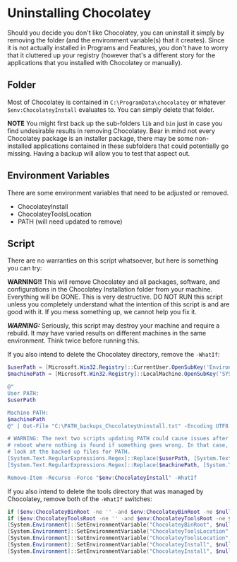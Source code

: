 # Uninstalling Chocolatey

Should you decide you don't like Chocolatey, you can uninstall it simply by removing the folder (and the environment variable(s) that it creates).  Since it is not actually installed in Programs and Features, you don't have to worry that it cluttered up your registry (however that's a different story for the applications that you installed with Chocolatey or manually).

## Folder
Most of Chocolatey is contained in `C:\ProgramData\chocolatey` or whatever `$env:ChocolateyInstall` evaluates to. You can simply delete that folder.

**NOTE** You might first back up the sub-folders `lib` and `bin` just in case you find undesirable results in removing Chocolatey. Bear in mind not every Chocolatey package is an installer package, there may be some non-installed applications contained in these subfolders that could potentially go missing. Having a backup will allow you to test that aspect out.

## Environment Variables
There are some environment variables that need to be adjusted or removed.

* ChocolateyInstall
* ChocolateyToolsLocation
* PATH (will need updated to remove)

## Script
There are no warranties on this script whatsoever, but here is something you can try:

**WARNING!!** This will remove Chocolatey and all packages, software, and configurations in the Chocolatey Installation folder from your machine. Everything will be GONE. This is very destructive. DO NOT RUN this script unless you completely understand what the intention of this script is and are good with it. If you mess something up, we cannot help you fix it.

***WARNING:*** Seriously, this script may destroy your machine and require a rebuild. It may have varied results on different machines in the same environment. Think twice before running this.

If you also intend to delete the Chocolatey directory, remove the `-WhatIf`:

~~~powershell
$userPath = [Microsoft.Win32.Registry]::CurrentUser.OpenSubKey('Environment').GetValue('PATH', '', [Microsoft.Win32.RegistryValueOptions]::DoNotExpandEnvironmentNames).ToString()
$machinePath = [Microsoft.Win32.Registry]::LocalMachine.OpenSubKey('SYSTEM\CurrentControlSet\Control\Session Manager\Environment\').GetValue('PATH', '', [Microsoft.Win32.RegistryValueOptions]::DoNotExpandEnvironmentNames).ToString()

@"
User PATH:
$userPath

Machine PATH:
$machinePath
@" | Out-File "C:\PATH_backups_ChocolateyUninstall.txt" -Encoding UTF8 -Force

# WARNING: The next two scripts updating PATH could cause issues after
# reboot where nothing is found if something goes wrong. In that case,
# look at the backed up files for PATH.
[System.Text.RegularExpressions.Regex]::Replace($userPath, [System.Text.RegularExpressions.Regex]::Escape("$env:ChocolateyInstall\bin") + '(?>;)?', '', [System.Text.RegularExpressions.RegexOptions]::IgnoreCase) | %{[System.Environment]::SetEnvironmentVariable('PATH', $_.Replace(";;",";"), 'User')}
[System.Text.RegularExpressions.Regex]::Replace($machinePath, [System.Text.RegularExpressions.Regex]::Escape("$env:ChocolateyInstall\bin") + '(?>;)?', '', [System.Text.RegularExpressions.RegexOptions]::IgnoreCase) | %{[System.Environment]::SetEnvironmentVariable('PATH', $_.Replace(";;",";"), 'Machine')}

Remove-Item -Recurse -Force "$env:ChocolateyInstall" -WhatIf
~~~

If you also intend to delete the tools directory that was managed by Chocolatey, remove both of the `-WhatIf` switches:

~~~powershell
if ($env:ChocolateyBinRoot -ne '' -and $env:ChocolateyBinRoot -ne $null) { Remove-Item -Recurse -Force "$env:ChocolateyBinRoot" -WhatIf }
if ($env:ChocolateyToolsRoot -ne '' -and $env:ChocolateyToolsRoot -ne $null) { Remove-Item -Recurse -Force "$env:ChocolateyToolsRoot" -WhatIf }
[System.Environment]::SetEnvironmentVariable("ChocolateyBinRoot", $null, 'User')
[System.Environment]::SetEnvironmentVariable("ChocolateyToolsLocation", $null, 'User')
[System.Environment]::SetEnvironmentVariable("ChocolateyToolsLocation", $null, 'Machine')
[System.Environment]::SetEnvironmentVariable("ChocolateyInstall", $null, 'User')
[System.Environment]::SetEnvironmentVariable("ChocolateyInstall", $null, 'Machine')
~~~

